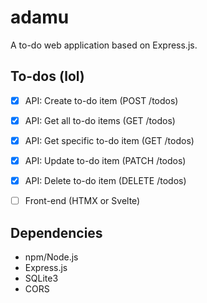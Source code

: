 # adamu

A to-do web application based on Express.js.

## To-dos (lol)

- [x] API: Create to-do item (POST /todos)
- [x] API: Get all to-do items (GET /todos)
- [x] API: Get specific to-do item (GET /todos)
- [x] API: Update to-do item (PATCH /todos)
- [x] API: Delete to-do item (DELETE /todos)

- [ ] Front-end (HTMX or Svelte)

## Dependencies

- npm/Node.js
- Express.js
- SQLite3
- CORS

